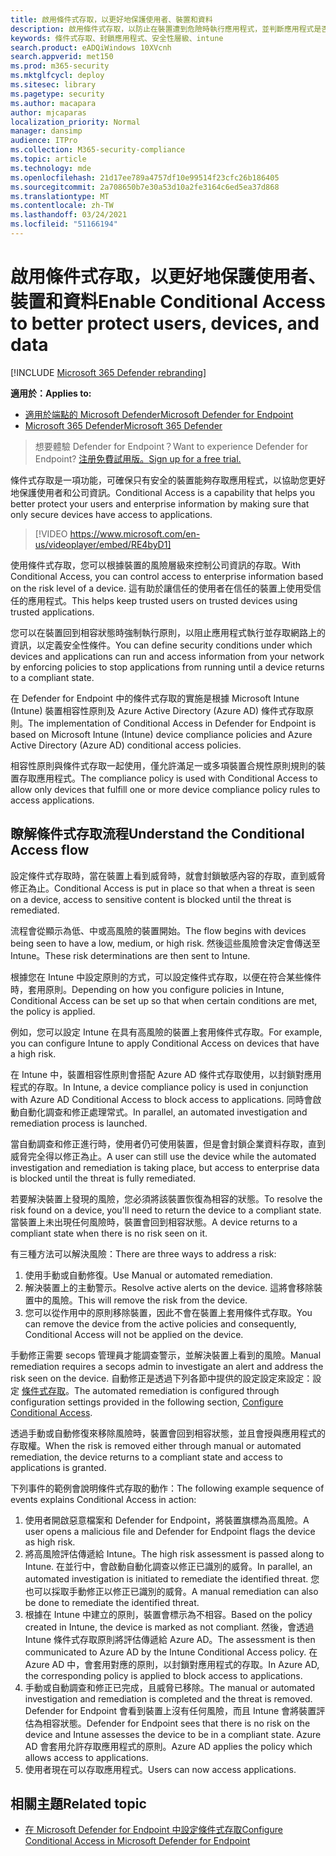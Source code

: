 ```yaml
---
title: 啟用條件式存取，以更好地保護使用者、裝置和資料
description: 啟用條件式存取，以防止在裝置遭到危險時執行應用程式，並判斷應用程式是否不相容。
keywords: 條件式存取、封鎖應用程式、安全性層級、intune
search.product: eADQiWindows 10XVcnh
search.appverid: met150
ms.prod: m365-security
ms.mktglfcycl: deploy
ms.sitesec: library
ms.pagetype: security
ms.author: macapara
author: mjcaparas
localization_priority: Normal
manager: dansimp
audience: ITPro
ms.collection: M365-security-compliance
ms.topic: article
ms.technology: mde
ms.openlocfilehash: 21d17ee789a4757df10e99514f23cfc26b186405
ms.sourcegitcommit: 2a708650b7e30a53d10a2fe3164c6ed5ea37d868
ms.translationtype: MT
ms.contentlocale: zh-TW
ms.lasthandoff: 03/24/2021
ms.locfileid: "51166194"
---
```

# <a name="enable-conditional-access-to-better-protect-users-devices-and-data"></a><span data-ttu-id="7de08-104">啟用條件式存取，以更好地保護使用者、裝置和資料</span><span class="sxs-lookup"><span data-stu-id="7de08-104">Enable Conditional Access to better protect users, devices, and data</span></span> 

[!INCLUDE [Microsoft 365 Defender rebranding](../../includes/microsoft-defender.md)]

<span data-ttu-id="7de08-105">**適用於：**</span><span class="sxs-lookup"><span data-stu-id="7de08-105">**Applies to:**</span></span>
- [<span data-ttu-id="7de08-106">適用於端點的 Microsoft Defender</span><span class="sxs-lookup"><span data-stu-id="7de08-106">Microsoft Defender for Endpoint</span></span>](https://go.microsoft.com/fwlink/p/?linkid=2154037)
- [<span data-ttu-id="7de08-107">Microsoft 365 Defender</span><span class="sxs-lookup"><span data-stu-id="7de08-107">Microsoft 365 Defender</span></span>](https://go.microsoft.com/fwlink/?linkid=2118804)

><span data-ttu-id="7de08-108">想要體驗 Defender for Endpoint？</span><span class="sxs-lookup"><span data-stu-id="7de08-108">Want to experience Defender for Endpoint?</span></span> [<span data-ttu-id="7de08-109">注册免費試用版。</span><span class="sxs-lookup"><span data-stu-id="7de08-109">Sign up for a free trial.</span></span>](https://www.microsoft.com/microsoft-365/windows/microsoft-defender-atp?ocid=docs-wdatp-conditionalaccess-abovefoldlink)

<span data-ttu-id="7de08-110">條件式存取是一項功能，可確保只有安全的裝置能夠存取應用程式，以協助您更好地保護使用者和公司資訊。</span><span class="sxs-lookup"><span data-stu-id="7de08-110">Conditional Access is a capability that helps you better protect your users and enterprise information by making sure that only secure devices have access to applications.</span></span>

> [!VIDEO https://www.microsoft.com/en-us/videoplayer/embed/RE4byD1]

<span data-ttu-id="7de08-111">使用條件式存取，您可以根據裝置的風險層級來控制公司資訊的存取。</span><span class="sxs-lookup"><span data-stu-id="7de08-111">With Conditional Access, you can control access to enterprise information based on the risk level of a device.</span></span> <span data-ttu-id="7de08-112">這有助於讓信任的使用者在信任的裝置上使用受信任的應用程式。</span><span class="sxs-lookup"><span data-stu-id="7de08-112">This helps keep trusted users on trusted devices using trusted applications.</span></span>

<span data-ttu-id="7de08-113">您可以在裝置回到相容狀態時強制執行原則，以阻止應用程式執行並存取網路上的資訊，以定義安全性條件。</span><span class="sxs-lookup"><span data-stu-id="7de08-113">You can define security conditions under which devices and applications can run and access information from your network by enforcing policies to stop applications from running until a device returns to a compliant state.</span></span> 

<span data-ttu-id="7de08-114">在 Defender for Endpoint 中的條件式存取的實施是根據 Microsoft Intune (Intune) 裝置相容性原則及 Azure Active Directory (Azure AD) 條件式存取原則。</span><span class="sxs-lookup"><span data-stu-id="7de08-114">The implementation of Conditional Access in Defender for Endpoint is based on Microsoft Intune (Intune) device compliance policies and Azure Active Directory (Azure AD) conditional access policies.</span></span> 

<span data-ttu-id="7de08-115">相容性原則與條件式存取一起使用，僅允許滿足一或多項裝置合規性原則規則的裝置存取應用程式。</span><span class="sxs-lookup"><span data-stu-id="7de08-115">The compliance policy is used with Conditional Access to allow only devices that fulfill one or more device compliance policy rules to access applications.</span></span> 

## <a name="understand-the-conditional-access-flow"></a><span data-ttu-id="7de08-116">瞭解條件式存取流程</span><span class="sxs-lookup"><span data-stu-id="7de08-116">Understand the Conditional Access flow</span></span>
<span data-ttu-id="7de08-117">設定條件式存取時，當在裝置上看到威脅時，就會封鎖敏感內容的存取，直到威脅修正為止。</span><span class="sxs-lookup"><span data-stu-id="7de08-117">Conditional Access is put in place so that when a threat is seen on a device, access to sensitive content is blocked until the threat is remediated.</span></span> 

<span data-ttu-id="7de08-118">流程會從顯示為低、中或高風險的裝置開始。</span><span class="sxs-lookup"><span data-stu-id="7de08-118">The flow begins with devices being seen to have a low, medium, or high risk.</span></span> <span data-ttu-id="7de08-119">然後這些風險會決定會傳送至 Intune。</span><span class="sxs-lookup"><span data-stu-id="7de08-119">These risk determinations are then sent to Intune.</span></span> 

<span data-ttu-id="7de08-120">根據您在 Intune 中設定原則的方式，可以設定條件式存取，以便在符合某些條件時，套用原則。</span><span class="sxs-lookup"><span data-stu-id="7de08-120">Depending on how you configure policies in Intune, Conditional Access can be set up so that when certain conditions are met, the policy is applied.</span></span>

<span data-ttu-id="7de08-121">例如，您可以設定 Intune 在具有高風險的裝置上套用條件式存取。</span><span class="sxs-lookup"><span data-stu-id="7de08-121">For example, you can configure Intune to apply Conditional Access on devices that have a high risk.</span></span>

<span data-ttu-id="7de08-122">在 Intune 中，裝置相容性原則會搭配 Azure AD 條件式存取使用，以封鎖對應用程式的存取。</span><span class="sxs-lookup"><span data-stu-id="7de08-122">In Intune, a device compliance policy is used in conjunction with Azure AD Conditional Access to block access to applications.</span></span> <span data-ttu-id="7de08-123">同時會啟動自動化調查和修正處理常式。</span><span class="sxs-lookup"><span data-stu-id="7de08-123">In parallel, an automated investigation and remediation process is launched.</span></span>

 <span data-ttu-id="7de08-124">當自動調查和修正進行時，使用者仍可使用裝置，但是會封鎖企業資料存取，直到威脅完全得以修正為止。</span><span class="sxs-lookup"><span data-stu-id="7de08-124">A user can still use the device while the automated investigation and remediation is taking place, but access to enterprise data is blocked until the threat is fully remediated.</span></span> 

<span data-ttu-id="7de08-125">若要解決裝置上發現的風險，您必須將該裝置恢復為相容的狀態。</span><span class="sxs-lookup"><span data-stu-id="7de08-125">To resolve the risk found on a device, you'll need to return the device to a compliant state.</span></span> <span data-ttu-id="7de08-126">當裝置上未出現任何風險時，裝置會回到相容狀態。</span><span class="sxs-lookup"><span data-stu-id="7de08-126">A device returns to a compliant state when there is no risk seen on it.</span></span> 

<span data-ttu-id="7de08-127">有三種方法可以解決風險：</span><span class="sxs-lookup"><span data-stu-id="7de08-127">There are three ways to address a risk:</span></span>
1. <span data-ttu-id="7de08-128">使用手動或自動修復。</span><span class="sxs-lookup"><span data-stu-id="7de08-128">Use Manual or automated remediation.</span></span>
2. <span data-ttu-id="7de08-129">解決裝置上的主動警示。</span><span class="sxs-lookup"><span data-stu-id="7de08-129">Resolve active alerts on the device.</span></span> <span data-ttu-id="7de08-130">這將會移除裝置中的風險。</span><span class="sxs-lookup"><span data-stu-id="7de08-130">This will remove the risk from the device.</span></span>
3. <span data-ttu-id="7de08-131">您可以從作用中的原則移除裝置，因此不會在裝置上套用條件式存取。</span><span class="sxs-lookup"><span data-stu-id="7de08-131">You can remove the device from the active policies and consequently, Conditional Access will not be applied on the device.</span></span> 

<span data-ttu-id="7de08-132">手動修正需要 secops 管理員才能調查警示，並解決裝置上看到的風險。</span><span class="sxs-lookup"><span data-stu-id="7de08-132">Manual remediation requires a secops admin to investigate an alert and address the risk seen on the device.</span></span> <span data-ttu-id="7de08-133">自動修正是透過下列各節中提供的設定設定來設定：設定 [條件式存取](configure-conditional-access.md)。</span><span class="sxs-lookup"><span data-stu-id="7de08-133">The automated remediation is configured through configuration settings provided in the following section, [Configure Conditional Access](configure-conditional-access.md).</span></span>

<span data-ttu-id="7de08-134">透過手動或自動修復來移除風險時，裝置會回到相容狀態，並且會授與應用程式的存取權。</span><span class="sxs-lookup"><span data-stu-id="7de08-134">When the risk is removed either through manual or automated remediation, the device returns to a compliant state and access to applications is granted.</span></span>

<span data-ttu-id="7de08-135">下列事件的範例會說明條件式存取的動作：</span><span class="sxs-lookup"><span data-stu-id="7de08-135">The following example sequence of events explains Conditional Access in action:</span></span>

1. <span data-ttu-id="7de08-136">使用者開啟惡意檔案和 Defender for Endpoint，將裝置旗標為高風險。</span><span class="sxs-lookup"><span data-stu-id="7de08-136">A user opens a malicious file and Defender for Endpoint flags the device as high risk.</span></span>
2. <span data-ttu-id="7de08-137">將高風險評估傳遞給 Intune。</span><span class="sxs-lookup"><span data-stu-id="7de08-137">The high risk assessment is passed along to Intune.</span></span> <span data-ttu-id="7de08-138">在並行中，會啟動自動化調查以修正已識別的威脅。</span><span class="sxs-lookup"><span data-stu-id="7de08-138">In parallel, an automated investigation is initiated to remediate the identified threat.</span></span> <span data-ttu-id="7de08-139">您也可以採取手動修正以修正已識別的威脅。</span><span class="sxs-lookup"><span data-stu-id="7de08-139">A manual remediation can also be done to remediate the identified threat.</span></span>
3. <span data-ttu-id="7de08-140">根據在 Intune 中建立的原則，裝置會標示為不相容。</span><span class="sxs-lookup"><span data-stu-id="7de08-140">Based on the policy created in Intune, the device is marked as not compliant.</span></span> <span data-ttu-id="7de08-141">然後，會透過 Intune 條件式存取原則將評估傳遞給 Azure AD。</span><span class="sxs-lookup"><span data-stu-id="7de08-141">The assessment is then communicated to Azure AD by the Intune Conditional Access policy.</span></span> <span data-ttu-id="7de08-142">在 Azure AD 中，會套用對應的原則，以封鎖對應用程式的存取。</span><span class="sxs-lookup"><span data-stu-id="7de08-142">In Azure AD, the corresponding policy is applied to block access to applications.</span></span>
4. <span data-ttu-id="7de08-143">手動或自動調查和修正已完成，且威脅已移除。</span><span class="sxs-lookup"><span data-stu-id="7de08-143">The manual or automated investigation and remediation is completed and the threat is removed.</span></span> <span data-ttu-id="7de08-144">Defender for Endpoint 會看到裝置上沒有任何風險，而且 Intune 會將裝置評估為相容狀態。</span><span class="sxs-lookup"><span data-stu-id="7de08-144">Defender for Endpoint sees that there is no risk on the device and Intune assesses the device to be in a compliant state.</span></span> <span data-ttu-id="7de08-145">Azure AD 會套用允許存取應用程式的原則。</span><span class="sxs-lookup"><span data-stu-id="7de08-145">Azure AD applies the policy which allows access to applications.</span></span>
5. <span data-ttu-id="7de08-146">使用者現在可以存取應用程式。</span><span class="sxs-lookup"><span data-stu-id="7de08-146">Users can now access applications.</span></span>

 
## <a name="related-topic"></a><span data-ttu-id="7de08-147">相關主題</span><span class="sxs-lookup"><span data-stu-id="7de08-147">Related topic</span></span>
- [<span data-ttu-id="7de08-148">在 Microsoft Defender for Endpoint 中設定條件式存取</span><span class="sxs-lookup"><span data-stu-id="7de08-148">Configure Conditional Access in Microsoft Defender for Endpoint</span></span>](configure-conditional-access.md)

